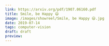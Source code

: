 ```yaml
---
link: https://arxiv.org/pdf/1907.06160.pdf
title: Smile, be Happy 😃
image: /images/showreel/Smile, be Happy 😃.jpg
date: 2019-07-14
tags: computer-vision
draft: draft
preview:
---
```



